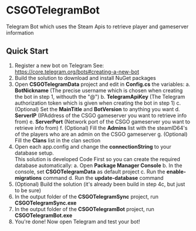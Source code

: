 # CSGOTelegramBot
Telegram Bot which uses the Steam Apis to retrieve player and gameserver information

## Quick Start
1. Register a new bot on Telegram
	See: https://core.telegram.org/bots#creating-a-new-bot
2. Build the solution to download and install NuGet packages
3. Open **CSGOTelegramData** project and edit in **Config.cs** the variables:
  a. **BotNickname** (The precise username which is chosen when creating the bot in step 1, withouth the "@")
  b. **TelegramApiKey** (The Telegram authorization token which is given when creating the bot in step 1)
  c. (Optional) Set the **MainTitle** and **BotVersion** to anything you want
  d. **ServerIP** (IPAddress of the CSGO gameserver you want to retrieve info from)
  e. **ServerPort** (Network port of the CSGO gameserver you want to retrieve info from)
  f. (Optional) Fill the **Admins** list with the steamID64's of the players who are an admin on the CSGO gameserver
  g. (Optional) Fill the  **Clans** list in the clan section
4.	Open each app.config and change the **connectionString** to your database setup.  
	This solution is developed Code First so you can create the required database automatically:
  a. Open **Package Manager Console**
  b. In the console, set **CSGOTelegramData** as default project
  c. Run the **enable-migrations** command
  d. Run the **update-database** command
5. 	(Optional) Build the solution (it's already been build in step 4c, but just to be sure)
6. 	In the output folder of the **CSGOTelegramSync** project, run **CSGOTelegramSync.exe**
7. 	In the output folder of the **CSGOTelegramBot** project, run **CSGOTelegramBot.exe**
8. 	You're done! Now open Telegram and test your bot!

